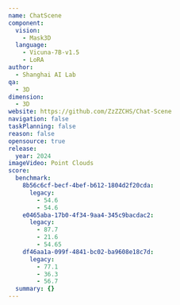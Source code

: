 ```yaml
---
name: ChatScene
component:
  vision:
    - Mask3D
  language:
    - Vicuna-7B-v1.5
    - LoRA
author:
  - Shanghai AI Lab
qa:
  - 3D
dimension:
  - 3D
website: https://github.com/ZzZZCHS/Chat-Scene
navigation: false
taskPlanning: false
reason: false
opensource: true
release:
  year: 2024
imageVideo: Point Clouds
score:
  benchmark:
    8b56c6cf-becf-4bef-b612-1804d2f20cda:
      legacy:
        - 54.6
        - 54.6
    e0465aba-17b0-4f34-9aa4-345c9bacdac2:
      legacy:
        - 87.7
        - 21.6
        - 54.65
    df46aa1a-099f-4841-bc02-ba9608e18c7d:
      legacy:
        - 77.1
        - 36.3
        - 56.7
  summary: {}
---
```

